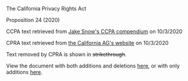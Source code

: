 The California Privacy Rights Act

Proposition 24 (2020)

CCPA text retrieved from [Jake Snow\'s CCPA
compendium](https://theccpa.org/) on 10/3/2020

CPRA text retrieved from [the California AG\'s
website](https://oag.ca.gov/system/files/initiatives/pdfs/19-0021A1%20%28Consumer%20Privacy%20-%20Version%203%29_1.pdf)
on 10/3/2020

Text removed by CPRA is shown in ~~strikethrough~~.

View the document with both additions and deletions [here](/cpra/both.html), or with
only additions [here](/cpra/new.html).

